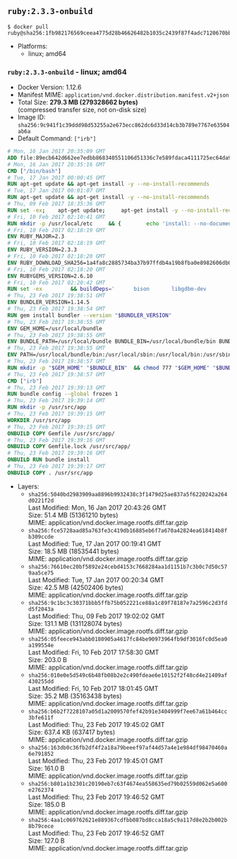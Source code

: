 ## `ruby:2.3.3-onbuild`

```console
$ docker pull ruby@sha256:1fb982176569ceea4775d28b46626482b1035c2439f87f4adc7120670bbd3247
```

-	Platforms:
	-	linux; amd64

### `ruby:2.3.3-onbuild` - linux; amd64

-	Docker Version: 1.12.6
-	Manifest MIME: `application/vnd.docker.distribution.manifest.v2+json`
-	Total Size: **279.3 MB (279328662 bytes)**  
	(compressed transfer size, not on-disk size)
-	Image ID: `sha256:9c941f1c39ddd98d53255a2e673ecc862dc6d33d14cb3b789e7767e63504ab6a`
-	Default Command: `["irb"]`

```dockerfile
# Mon, 16 Jan 2017 20:35:09 GMT
ADD file:89ecb642d662ee7edbb868340551106d51336c7e589fdaca4111725ec64da957 in / 
# Mon, 16 Jan 2017 20:35:16 GMT
CMD ["/bin/bash"]
# Tue, 17 Jan 2017 00:00:45 GMT
RUN apt-get update && apt-get install -y --no-install-recommends 		ca-certificates 		curl 		wget 	&& rm -rf /var/lib/apt/lists/*
# Tue, 17 Jan 2017 00:01:07 GMT
RUN apt-get update && apt-get install -y --no-install-recommends 		bzr 		git 		mercurial 		openssh-client 		subversion 				procps 	&& rm -rf /var/lib/apt/lists/*
# Thu, 09 Feb 2017 18:35:36 GMT
RUN set -ex; 	apt-get update; 	apt-get install -y --no-install-recommends 		autoconf 		automake 		bzip2 		file 		g++ 		gcc 		imagemagick 		libbz2-dev 		libc6-dev 		libcurl4-openssl-dev 		libdb-dev 		libevent-dev 		libffi-dev 		libgdbm-dev 		libgeoip-dev 		libglib2.0-dev 		libjpeg-dev 		libkrb5-dev 		liblzma-dev 		libmagickcore-dev 		libmagickwand-dev 		libncurses-dev 		libpng-dev 		libpq-dev 		libreadline-dev 		libsqlite3-dev 		libssl-dev 		libtool 		libwebp-dev 		libxml2-dev 		libxslt-dev 		libyaml-dev 		make 		patch 		xz-utils 		zlib1g-dev 				$( 			if apt-cache show 'default-libmysqlclient-dev' 2>/dev/null | grep -q '^Version:'; then 				echo 'default-libmysqlclient-dev'; 			else 				echo 'libmysqlclient-dev'; 			fi 		) 	; 	rm -rf /var/lib/apt/lists/*
# Fri, 10 Feb 2017 02:10:41 GMT
RUN mkdir -p /usr/local/etc 	&& { 		echo 'install: --no-document'; 		echo 'update: --no-document'; 	} >> /usr/local/etc/gemrc
# Fri, 10 Feb 2017 02:18:19 GMT
ENV RUBY_MAJOR=2.3
# Fri, 10 Feb 2017 02:18:19 GMT
ENV RUBY_VERSION=2.3.3
# Fri, 10 Feb 2017 02:18:20 GMT
ENV RUBY_DOWNLOAD_SHA256=1a4fa8c2885734ba37b97ffdb4a19b8fba0e8982606db02d936e65bac07419dc
# Fri, 10 Feb 2017 02:18:20 GMT
ENV RUBYGEMS_VERSION=2.6.10
# Fri, 10 Feb 2017 02:20:42 GMT
RUN set -ex 		&& buildDeps=' 		bison 		libgdbm-dev 		ruby 	' 	&& apt-get update 	&& apt-get install -y --no-install-recommends $buildDeps 	&& rm -rf /var/lib/apt/lists/* 		&& wget -O ruby.tar.xz "https://cache.ruby-lang.org/pub/ruby/${RUBY_MAJOR%-rc}/ruby-$RUBY_VERSION.tar.xz" 	&& echo "$RUBY_DOWNLOAD_SHA256 *ruby.tar.xz" | sha256sum -c - 		&& mkdir -p /usr/src/ruby 	&& tar -xJf ruby.tar.xz -C /usr/src/ruby --strip-components=1 	&& rm ruby.tar.xz 		&& cd /usr/src/ruby 		&& { 		echo '#define ENABLE_PATH_CHECK 0'; 		echo; 		cat file.c; 	} > file.c.new 	&& mv file.c.new file.c 		&& autoconf 	&& ./configure --disable-install-doc --enable-shared 	&& make -j"$(nproc)" 	&& make install 		&& apt-get purge -y --auto-remove $buildDeps 	&& cd / 	&& rm -r /usr/src/ruby 		&& gem update --system "$RUBYGEMS_VERSION"
# Thu, 23 Feb 2017 19:38:51 GMT
ENV BUNDLER_VERSION=1.14.5
# Thu, 23 Feb 2017 19:38:54 GMT
RUN gem install bundler --version "$BUNDLER_VERSION"
# Thu, 23 Feb 2017 19:38:55 GMT
ENV GEM_HOME=/usr/local/bundle
# Thu, 23 Feb 2017 19:38:55 GMT
ENV BUNDLE_PATH=/usr/local/bundle BUNDLE_BIN=/usr/local/bundle/bin BUNDLE_SILENCE_ROOT_WARNING=1 BUNDLE_APP_CONFIG=/usr/local/bundle
# Thu, 23 Feb 2017 19:38:55 GMT
ENV PATH=/usr/local/bundle/bin:/usr/local/sbin:/usr/local/bin:/usr/sbin:/usr/bin:/sbin:/bin
# Thu, 23 Feb 2017 19:38:57 GMT
RUN mkdir -p "$GEM_HOME" "$BUNDLE_BIN" 	&& chmod 777 "$GEM_HOME" "$BUNDLE_BIN"
# Thu, 23 Feb 2017 19:38:57 GMT
CMD ["irb"]
# Thu, 23 Feb 2017 19:39:13 GMT
RUN bundle config --global frozen 1
# Thu, 23 Feb 2017 19:39:14 GMT
RUN mkdir -p /usr/src/app
# Thu, 23 Feb 2017 19:39:15 GMT
WORKDIR /usr/src/app
# Thu, 23 Feb 2017 19:39:15 GMT
ONBUILD COPY Gemfile /usr/src/app/
# Thu, 23 Feb 2017 19:39:16 GMT
ONBUILD COPY Gemfile.lock /usr/src/app/
# Thu, 23 Feb 2017 19:39:16 GMT
ONBUILD RUN bundle install
# Thu, 23 Feb 2017 19:39:17 GMT
ONBUILD COPY . /usr/src/app
```

-	Layers:
	-	`sha256:5040bd2983909aa8896b9932438c3f1479d25ae837a5f6220242a264d0221f2d`  
		Last Modified: Mon, 16 Jan 2017 20:43:26 GMT  
		Size: 51.4 MB (51361210 bytes)  
		MIME: application/vnd.docker.image.rootfs.diff.tar.gzip
	-	`sha256:fce5728aad85a763fe3c419db16885eb6f7a670a42824ea618414b8fb309ccde`  
		Last Modified: Tue, 17 Jan 2017 00:19:41 GMT  
		Size: 18.5 MB (18535441 bytes)  
		MIME: application/vnd.docker.image.rootfs.diff.tar.gzip
	-	`sha256:76610ec20bf5892e24cebd4153c7668284aa1d1151b7c3b0c7d50c579aa5ce75`  
		Last Modified: Tue, 17 Jan 2017 00:20:34 GMT  
		Size: 42.5 MB (42502406 bytes)  
		MIME: application/vnd.docker.image.rootfs.diff.tar.gzip
	-	`sha256:9c1bc3c30371bbb5ffb75b052221ce88a1c89f78187e7a2596c2d3fdd5f2043a`  
		Last Modified: Thu, 09 Feb 2017 19:02:02 GMT  
		Size: 131.1 MB (131128074 bytes)  
		MIME: application/vnd.docker.image.rootfs.diff.tar.gzip
	-	`sha256:05feece943abb0180905a4617fc84be90973964fb9df3016fc0d5ea0a199554e`  
		Last Modified: Fri, 10 Feb 2017 17:58:30 GMT  
		Size: 203.0 B  
		MIME: application/vnd.docker.image.rootfs.diff.tar.gzip
	-	`sha256:010e0e5d549c6b48fb08b2e2c490fdeae6e10152f2f48cd4e21409af430255dd`  
		Last Modified: Fri, 10 Feb 2017 18:01:45 GMT  
		Size: 35.2 MB (35163438 bytes)  
		MIME: application/vnd.docker.image.rootfs.diff.tar.gzip
	-	`sha256:b6b2f7228107a05d1a2009570fef42b91e3404999f7ee67a61b464cc3bfe611f`  
		Last Modified: Thu, 23 Feb 2017 19:45:02 GMT  
		Size: 637.4 KB (637417 bytes)  
		MIME: application/vnd.docker.image.rootfs.diff.tar.gzip
	-	`sha256:163db0c36fb2df4f2a18a79beeef97af44d57a4e1e984df98470460a6e791852`  
		Last Modified: Thu, 23 Feb 2017 19:45:01 GMT  
		Size: 161.0 B  
		MIME: application/vnd.docker.image.rootfs.diff.tar.gzip
	-	`sha256:b801a1b2301c20190eb7c63f4674ea558635ed79b02559d062e5a600e2762374`  
		Last Modified: Thu, 23 Feb 2017 19:46:52 GMT  
		Size: 185.0 B  
		MIME: application/vnd.docker.image.rootfs.diff.tar.gzip
	-	`sha256:4aa1c069762621e889367cdfbb087bd8cca18a5c9a117d8e2b2b002b8b79cece`  
		Last Modified: Thu, 23 Feb 2017 19:46:52 GMT  
		Size: 127.0 B  
		MIME: application/vnd.docker.image.rootfs.diff.tar.gzip
